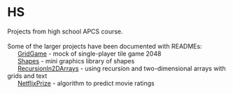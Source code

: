 # HS

Projects from high school APCS course.\
\
Some of the larger projects have been documented with READMEs: \
&nbsp;&nbsp;&nbsp;&nbsp;&nbsp; [GridGame](https://github.com/hwang635/HS/blob/master/GridGame/README.md) - mock of single-player tile game 2048\
&nbsp;&nbsp;&nbsp;&nbsp;&nbsp; [Shapes](https://github.com/hwang635/HS/blob/master/Shapes/README.md) - mini graphics library of shapes\
&nbsp;&nbsp;&nbsp;&nbsp;&nbsp; [RecursionIn2DArrays](https://github.com/hwang635/HS/tree/master/RecursionIn2DArrays/README.md) - using recursion and two-dimensional arrays with grids and text\
&nbsp;&nbsp;&nbsp;&nbsp;&nbsp; [NetflixPrize](https://github.com/hwang635/HS/tree/master/NetflixPrize/README.md) - algorithm to predict movie ratings
